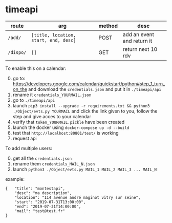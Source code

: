 # timeapi

route | arg | method | desc |
-|-|-|-|
`/add/` | `[title, location, start, end, desc]` | POST | add an event and return it
`/dispo/` | `[]` | GET | return next 10 rdv

To enable this on a calendar:

0. go to: https://developers.google.com/calendar/quickstart/python#step_1_turn_on_the and download the `credentials.json` and put it in `./timeapi/api`
1. rename it `credentials_YOURMAIL.json`
2. go to `./timeapi/api`
3. launch `pip3 install --upgrade -r requirements.txt && python3 ./Object/evts.py YOURMAIL` and click the link given to you, follow the step and give acces to your calendar
4. verify that `token_YOURMAIL.pickle` have been created
5. launch the docker using `docker-compose up -d --build`
6. test that `http://localhost:80801/test/` is working
7. request api


To add multiple users:

0. get all the `credentials.json`
1. rename them `credentials_MAIL_N.json`
3. launch `python3 ./Object/evts.py MAIL_1 MAIL_2 MAIL_3 ... MAIL_N`

example:
```
{	"title": "montestapi",
	"desc": "ma description",
	"location": "114 avenue andré maginot vitry sur seine",
	"start": "2019-07-31T13:00:00",
	"end": "2019-07-31T14:00:00",
	"mail": "test@test.fr"
}
```
